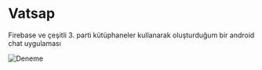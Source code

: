 # Vatsap
Firebase ve çeşitli 3. parti kütüphaneler kullanarak oluşturduğum bir android chat uygulaması


![Deneme](file:///C:/Users/IBM_ADMIN/Downloads/device-2019-06-25-085821.gif)
